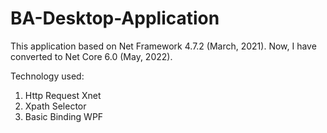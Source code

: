 # BA-Desktop-Application

This application based on Net Framework 4.7.2 (March, 2021).
Now, I have converted to Net Core 6.0 (May, 2022).

Technology used:
1. Http Request Xnet
2. Xpath Selector
3. Basic Binding WPF
